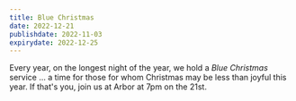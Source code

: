 ```yaml
---
title: Blue Christmas
date: 2022-12-21
publishdate: 2022-11-03
expirydate: 2022-12-25
---
```


Every year, on the longest night of the year, we hold a *Blue Christmas* service ... a time for those for whom Christmas may be less than joyful this year. If that's you, join us at Arbor at 7pm on the 21st.

